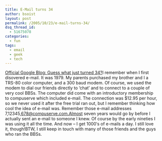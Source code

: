 ```yaml
---
title: E-Mail turns 34
author: bsoist
layout: post
permalink: /2005/10/23/e-mail-turns-34/
dsq_thread_id:
  - 51675078
categories:
  - fun
tags:
  - email
  - geek
  - tech
---
```

[Official Google Blog: Guess what just turned 34?][1]I remember when I first disovered e-mail. It was 1979. My parents purchased my brother and I a TRS-80 color computer, and a 300 baud modem. Of course, we used the modem to dial our friends directly to &#8216;chat&#8217; and to connect to a couple of very cool BBSs. The computer did come with an introductory membership to compuserve which included e-mail. The connection was $12.95 per hour, so we never used it after the free trial ran out, but I remember thinking how cool the idea of e-mail was. Remember those e-mail addresses 7,12345,678@compuserve.com.Almost seven years would go by before I actually sent an e-mail to someone I knew. Of course by the early nineties I was using it all the time. And now &#8211; I get 1000&#8242;s of e-mails a day. I still love it, though!BTW, I still keep in touch with many of those friends and the guys who ran the BBSs.

 [1]: http://googleblog.blogspot.com/2005/10/guess-what-just-turned-34.html
